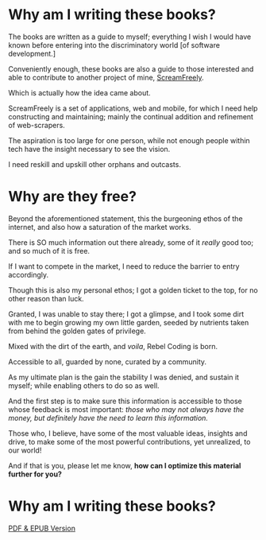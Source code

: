 # Why am I writing these books?

The books are written as a guide to myself; everything I wish I would have known before entering into the discriminatory world [of software development.]

Conveniently enough, these books are also a guide to those interested and able to contribute to another project of mine, [ScreamFreely](https://www.screamfreely.org).

Which is actually how the idea came about.

ScreamFreely is a set of applications, web and mobile, for which I need help constructing and maintaining; mainly the continual addition and refinement of web-scrapers.

The aspiration is too large for one person, while not enough people within tech have the insight necessary to see the vision.

I need reskill and upskill other orphans and outcasts.

# Why are they free?

Beyond the aforementioned statement, this the burgeoning ethos of the internet, and also how a saturation of the market works.

There is SO much information out there already, some of it *really* good too; and so much of it is free.

If I want to compete in the market, I need to reduce the barrier to entry accordingly.

Though this is also my personal ethos; I got a golden ticket to the top, for no other reason than luck.

Granted, I was unable to stay there; I got a glimpse, and I took some dirt with me to begin growing my own little garden, seeded by nutrients taken from behind the golden gates of privilege.

Mixed with the dirt of the earth, and *voila*, Rebel Coding is born.

Accessible to all, guarded by none, curated by a community.

As my ultimate plan is the gain the stability I was denied, and sustain it myself; while enabling others to do so as well.

And the first step is to make sure this information is accessible to those whose feedback is most important: *those who may not always have the money, but definitely have the need to learn this information.*

Those who, I believe, have some of the most valuable ideas, insights and drive, to make some of the most powerful contributions, yet unrealized, to our world!

And if that is you, please let me know, **how can I optimize this material further for you?**

# Why am I writing these books?

<a class="gumroad-button" href="https://gum.co/RebelCoding">PDF & EPUB Version</a>